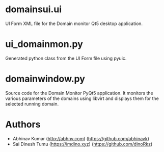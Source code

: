 # domainsui.ui
UI Form XML file for the Domain monitor Qt5 desktop application. 

# ui_domainmon.py
Generated python class from the UI Form file using pyuic. 

# domainwindow.py
Source code for the Domain Monitor PyQt5 application. It monitors the various parameters of the domains using libvirt and displays them for the selected running domain. 

# Authors
* Abhinav Kumar (http://abhnv.com) (https://github.com/abhinavk)
* Sai Dinesh Tumu (https://imdino.xyz) (https://github.com/dinoRkz)


 

